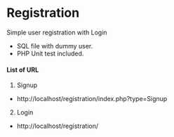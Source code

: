 # Registration
Simple user registration with Login
- SQL file with dummy user.
- PHP Unit test included.

#### List of URL
1. Signup
  - http://localhost/registration/index.php?type=Signup
2. Login
  - http://localhost/registration/  
